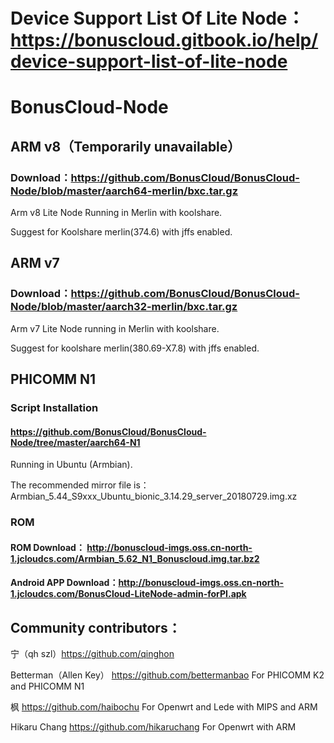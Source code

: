 # Device Support List Of Lite Node：https://bonuscloud.gitbook.io/help/device-support-list-of-lite-node

# BonusCloud-Node

## ARM v8（Temporarily unavailable）

### Download：https://github.com/BonusCloud/BonusCloud-Node/blob/master/aarch64-merlin/bxc.tar.gz

Arm v8 Lite Node Running in Merlin with koolshare.

Suggest for Koolshare merlin(374.6) with jffs enabled.


## ARM v7

### Download：https://github.com/BonusCloud/BonusCloud-Node/blob/master/aarch32-merlin/bxc.tar.gz

Arm v7 Lite Node running in Merlin with koolshare.

Suggest for koolshare merlin(380.69-X7.8) with jffs enabled. 


## PHICOMM N1

### Script Installation

#### https://github.com/BonusCloud/BonusCloud-Node/tree/master/aarch64-N1

Running in Ubuntu (Armbian).

The recommended mirror file is：Armbian_5.44_S9xxx_Ubuntu_bionic_3.14.29_server_20180729.img.xz

### ROM

#### ROM Download： http://bonuscloud-imgs.oss.cn-north-1.jcloudcs.com/Armbian_5.62_N1_Bonuscloud.img.tar.bz2

#### Android APP Download：http://bonuscloud-imgs.oss.cn-north-1.jcloudcs.com/BonusCloud-LiteNode-admin-forPI.apk

## Community contributors： 

宁（qh szl）https://github.com/qinghon

Betterman（Allen Key）  https://github.com/bettermanbao For PHICOMM K2 and PHICOMM N1

枫 https://github.com/haibochu For Openwrt and Lede with MIPS and ARM

Hikaru Chang https://github.com/hikaruchang For Openwrt with ARM
